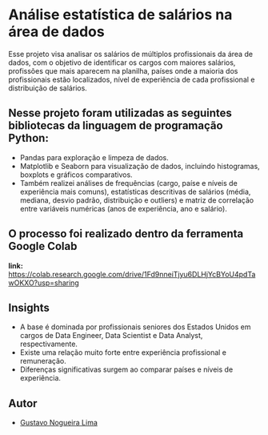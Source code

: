 # Análise estatística de salários na área de dados

Esse projeto visa analisar os salários de múltiplos profissionais da área de dados, com o objetivo de identificar os cargos com maiores salários, profissões que mais aparecem na planilha, países onde a maioria dos profissionais estão localizados, nível de experiência de cada profissional e distribuição de salários.

## Nesse projeto foram utilizadas as seguintes bibliotecas da linguagem de programação Python:
- Pandas para exploração e limpeza de dados.
- Matplotlib e Seaborn para visualização de dados, incluindo histogramas, boxplots e gráficos comparativos.
- Também realizei análises de frequências (cargo, paíse e níveis de experiência mais comuns), estatísticas descritivas de salários (média, mediana, desvio padrão, distribuição e outliers) e matriz de correlação entre variáveis numéricas (anos de experiência, ano e salário).

## O processo foi realizado dentro da ferramenta Google Colab
  **link:** https://colab.research.google.com/drive/1Fd9nneiTjyu6DLHjYcBYoU4pdTawOKXO?usp=sharing

## Insights
  - A base é dominada por profissionais seniores dos Estados Unidos em cargos de Data Engineer, Data Scientist e Data Analyst, respectivamente.
  - Existe uma relação muito forte entre experiência profissional e remuneração.
  - Diferenças significativas surgem ao comparar países e níveis de experiência.

## Autor
- [Gustavo Nogueira Lima](https://br.linkedin.com/in/gustavo-nogueira-lima)
